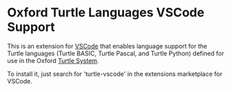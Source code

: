 # Oxford Turtle Languages VSCode Support

This is an extension for [VSCode](https://code.visualstudio.com/) that enables
language support for the Turtle languages (Turtle BASIC, Turtle Pascal, and
Turtle Python) defined for use in the Oxford [Turtle
System](https://www.turtle.ox.ac.uk).

To install it, just search for 'turtle-vscode' in the extensions marketplace for
VSCode.
